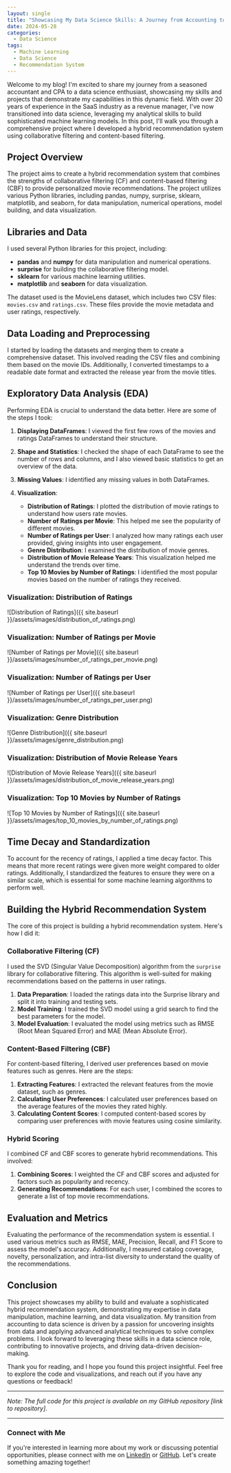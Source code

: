```yaml
---
layout: single
title: "Showcasing My Data Science Skills: A Journey from Accounting to Machine Learning"
date: 2024-05-28
categories: 
  - Data Science
tags: 
  - Machine Learning
  - Data Science
  - Recommendation System
---
```


Welcome to my blog! I'm excited to share my journey from a seasoned accountant and CPA to a data science enthusiast, showcasing my skills and projects that demonstrate my capabilities in this dynamic field. With over 20 years of experience in the SaaS industry as a revenue manager, I've now transitioned into data science, leveraging my analytical skills to build sophisticated machine learning models. In this post, I'll walk you through a comprehensive project where I developed a hybrid recommendation system using collaborative filtering and content-based filtering.

## Project Overview

The project aims to create a hybrid recommendation system that combines the strengths of collaborative filtering (CF) and content-based filtering (CBF) to provide personalized movie recommendations. The project utilizes various Python libraries, including pandas, numpy, surprise, sklearn, matplotlib, and seaborn, for data manipulation, numerical operations, model building, and data visualization.

## Libraries and Data

I used several Python libraries for this project, including:

- **pandas** and **numpy** for data manipulation and numerical operations.
- **surprise** for building the collaborative filtering model.
- **sklearn** for various machine learning utilities.
- **matplotlib** and **seaborn** for data visualization.

The dataset used is the MovieLens dataset, which includes two CSV files: `movies.csv` and `ratings.csv`. These files provide the movie metadata and user ratings, respectively.

## Data Loading and Preprocessing

I started by loading the datasets and merging them to create a comprehensive dataset. This involved reading the CSV files and combining them based on the movie IDs. Additionally, I converted timestamps to a readable date format and extracted the release year from the movie titles.

## Exploratory Data Analysis (EDA)

Performing EDA is crucial to understand the data better. Here are some of the steps I took:

1. **Displaying DataFrames**: I viewed the first few rows of the movies and ratings DataFrames to understand their structure.

2. **Shape and Statistics**: I checked the shape of each DataFrame to see the number of rows and columns, and I also viewed basic statistics to get an overview of the data.

3. **Missing Values**: I identified any missing values in both DataFrames.

4. **Visualization**:
    - **Distribution of Ratings**: I plotted the distribution of movie ratings to understand how users rate movies.
    - **Number of Ratings per Movie**: This helped me see the popularity of different movies.
    - **Number of Ratings per User**: I analyzed how many ratings each user provided, giving insights into user engagement.
    - **Genre Distribution**: I examined the distribution of movie genres.
    - **Distribution of Movie Release Years**: This visualization helped me understand the trends over time.
    - **Top 10 Movies by Number of Ratings**: I identified the most popular movies based on the number of ratings they received.

### Visualization: Distribution of Ratings

![Distribution of Ratings]({{ site.baseurl }}/assets/images/distribution_of_ratings.png)

### Visualization: Number of Ratings per Movie

![Number of Ratings per Movie]({{ site.baseurl }}/assets/images/number_of_ratings_per_movie.png)

### Visualization: Number of Ratings per User

![Number of Ratings per User]({{ site.baseurl }}/assets/images/number_of_ratings_per_user.png)

### Visualization: Genre Distribution

![Genre Distribution]({{ site.baseurl }}/assets/images/genre_distribution.png)

### Visualization: Distribution of Movie Release Years

![Distribution of Movie Release Years]({{ site.baseurl }}/assets/images/distribution_of_movie_release_years.png)

### Visualization: Top 10 Movies by Number of Ratings

![Top 10 Movies by Number of Ratings]({{ site.baseurl }}/assets/images/top_10_movies_by_number_of_ratings.png)

## Time Decay and Standardization

To account for the recency of ratings, I applied a time decay factor. This means that more recent ratings were given more weight compared to older ratings. Additionally, I standardized the features to ensure they were on a similar scale, which is essential for some machine learning algorithms to perform well.

## Building the Hybrid Recommendation System

The core of this project is building a hybrid recommendation system. Here's how I did it:

### Collaborative Filtering (CF)

I used the SVD (Singular Value Decomposition) algorithm from the `surprise` library for collaborative filtering. This algorithm is well-suited for making recommendations based on the patterns in user ratings.

1. **Data Preparation**: I loaded the ratings data into the Surprise library and split it into training and testing sets.
2. **Model Training**: I trained the SVD model using a grid search to find the best parameters for the model.
3. **Model Evaluation**: I evaluated the model using metrics such as RMSE (Root Mean Squared Error) and MAE (Mean Absolute Error).

### Content-Based Filtering (CBF)

For content-based filtering, I derived user preferences based on movie features such as genres. Here are the steps:

1. **Extracting Features**: I extracted the relevant features from the movie dataset, such as genres.
2. **Calculating User Preferences**: I calculated user preferences based on the average features of the movies they rated highly.
3. **Calculating Content Scores**: I computed content-based scores by comparing user preferences with movie features using cosine similarity.

### Hybrid Scoring

I combined CF and CBF scores to generate hybrid recommendations. This involved:

1. **Combining Scores**: I weighted the CF and CBF scores and adjusted for factors such as popularity and recency.
2. **Generating Recommendations**: For each user, I combined the scores to generate a list of top movie recommendations.

## Evaluation and Metrics

Evaluating the performance of the recommendation system is essential. I used various metrics such as RMSE, MAE, Precision, Recall, and F1 Score to assess the model's accuracy. Additionally, I measured catalog coverage, novelty, personalization, and intra-list diversity to understand the quality of the recommendations.

## Conclusion

This project showcases my ability to build and evaluate a sophisticated hybrid recommendation system, demonstrating my expertise in data manipulation, machine learning, and data visualization. My transition from accounting to data science is driven by a passion for uncovering insights from data and applying advanced analytical techniques to solve complex problems. I look forward to leveraging these skills in a data science role, contributing to innovative projects, and driving data-driven decision-making.

Thank you for reading, and I hope you found this project insightful. Feel free to explore the code and visualizations, and reach out if you have any questions or feedback!

---

*Note: The full code for this project is available on my GitHub repository [link to repository]*.

---

### Connect with Me

If you're interested in learning more about my work or discussing potential opportunities, please connect with me on [LinkedIn](#) or [GitHub](#). Let's create something amazing together!
